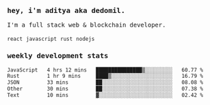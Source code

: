 <samp>
    <h3>hey, i'm aditya aka dedomil.</h3>
    I'm a full stack web & blockchain developer. 
    <br />
    <br />
    <code>react</code> <code>javascript</code> <code>rust</code> <code>nodejs</code>
    <h3>weekly development stats</h3>
    <!--START_SECTION:waka-->

```txt
JavaScript   4 hrs 12 mins   ███████████████▒░░░░░░░░░   60.77 %
Rust         1 hr 9 mins     ████▒░░░░░░░░░░░░░░░░░░░░   16.79 %
JSON         33 mins         ██░░░░░░░░░░░░░░░░░░░░░░░   08.08 %
Other        30 mins         ██░░░░░░░░░░░░░░░░░░░░░░░   07.38 %
Text         10 mins         ▓░░░░░░░░░░░░░░░░░░░░░░░░   02.42 %
```

<!--END_SECTION:waka-->
</samp>
